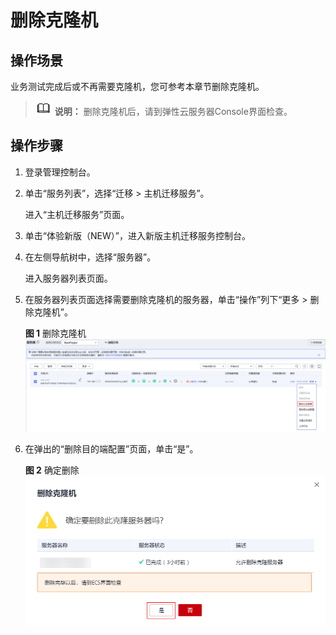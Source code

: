 # 删除克隆机<a name="sms_03_0040"></a>

## 操作场景<a name="zh-cn_topic_0251723547_section1566111211466"></a>

业务测试完成后或不再需要克隆机，您可参考本章节删除克隆机。

>![](public_sys-resources/icon-note.gif) **说明：** 
>删除克隆机后，请到弹性云服务器Console界面检查。

## 操作步骤<a name="zh-cn_topic_0251723547_section3351933141218"></a>

1.  登录管理控制台。
2.  单击“服务列表”，选择“迁移 \> 主机迁移服务”。

    进入“主机迁移服务”页面。

3.  单击“体验新版（NEW）”，进入新版主机迁移服务控制台。
4.  在左侧导航树中，选择“服务器”。

    进入服务器列表页面。

5.  在服务器列表页面选择需要删除克隆机的服务器，单击“操作”列下“更多 \> 删除克隆机”。

    **图 1**  删除克隆机<a name="zh-cn_topic_0251723547_fig651816311761"></a>  
    ![](figures/删除克隆机.png "删除克隆机")

6.  在弹出的“删除目的端配置”页面，单击“是”。

    **图 2**  确定删除<a name="zh-cn_topic_0251723547_fig1056332916713"></a>  
    ![](figures/确定删除-2.png "确定删除-2")


